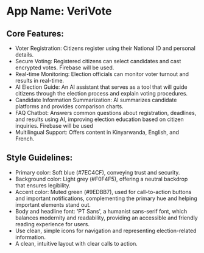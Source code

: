 # **App Name**: VeriVote

## Core Features:

- Voter Registration: Citizens register using their National ID and personal details.
- Secure Voting: Registered citizens can select candidates and cast encrypted votes. Firebase will be used.
- Real-time Monitoring: Election officials can monitor voter turnout and results in real-time.
- AI Election Guide: An AI assistant that serves as a tool that will guide citizens through the election process and explain voting procedures.
- Candidate Information Summarization: AI summarizes candidate platforms and provides comparison charts.
- FAQ Chatbot: Answers common questions about registration, deadlines, and results using AI, improving election education based on citizen inquiries. Firebase will be used
- Multilingual Support: Offers content in Kinyarwanda, English, and French.

## Style Guidelines:

- Primary color: Soft blue (#7EC4CF), conveying trust and security.
- Background color: Light grey (#F0F4F5), offering a neutral backdrop that ensures legibility.
- Accent color: Muted green (#9EDBB7), used for call-to-action buttons and important notifications, complementing the primary hue and helping important elements stand out.
- Body and headline font: 'PT Sans', a humanist sans-serif font, which balances modernity and readability, providing an accessible and friendly reading experience for users.
- Use clean, simple icons for navigation and representing election-related information.
- A clean, intuitive layout with clear calls to action.